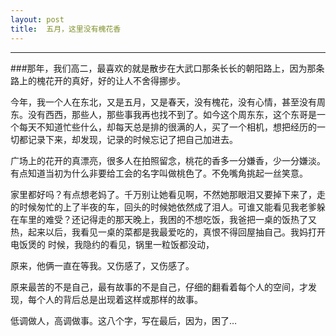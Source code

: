 ```yaml
---
layout: post
title:  五月，这里没有槐花香
---
```

* * *
###那年，我们高二，最喜欢的就是散步在大武口那条长长的朝阳路上，因为那条路上的槐花开的真好，好的让人不舍得挪步。

今年，我一个人在东北，又是五月，又是春天，没有槐花，没有心情，甚至没有周东。没有西西，那些人，那些事我再也找不到了。如今这个周东东，这个东哥是一个每天不知道忙些什么，却每天总是排的很满的人，买了一个相机，想把经历的一切都记录下来，却发现，记录的时候忘记了把自己加进去。

广场上的花开的真漂亮，很多人在拍照留念，桃花的香多一分嫌香，少一分嫌淡。有点知道当初为什么非要给工会的名字叫做桃色了。不免嘴角挑起一丝笑意。

家里都好吗？有点想老妈了。千万别让她看见啊，不然她那眼泪又要掉下来了，走的时候匆忙的上了半夜的车，回头的时候她依然成了泪人。可谁又能看见我老爹躲在车里的难受？还记得走的那天晚上，我困的不想吃饭，我爸把一桌的饭热了又热，起来以后，我看见一桌的菜都是我最爱吃的，真恨不得回屋抽自己。我妈打开电饭煲的 时候，我隐约的看见，锅里一粒饭都没动，

原来，他俩一直在等我。又伤感了，又伤感了。

原来最苦的不是自己，最有故事的不是自己，仔细的翻看着每个人的空间，才发现，每个人的背后总是出现着这样或那样的故事。

低调做人，高调做事。这八个字，写在最后，因为，困了…
